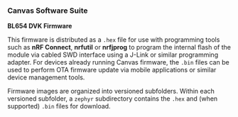 ### Canvas Software Suite

**BL654 DVK Firmware**

This firmware is distributed as a `.hex` file for use with programming tools such as **nRF Connect**, **nrfutil** or **nrfjprog** to program the internal flash of the module via cabled SWD interface using a J-Link or similar programming adapter. For devices already running Canvas firmware, the `.bin` files can be used to perform OTA firmware update via mobile applications or similar device management tools.

Firmware images are organized into versioned subfolders. Within each versioned subfolder, a `zephyr` subdirectory contains the `.hex` and (when supported) `.bin` files for download.
